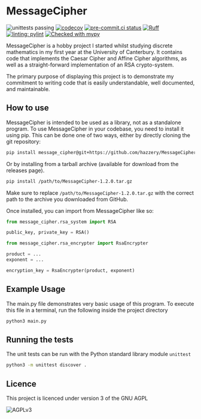 # MessageCipher

![unittests passing](https://github.com/hazzery/MessageCipher/actions/workflows/unittests.yml/badge.svg)
[![codecov](https://codecov.io/gh/hazzery/MessageCipher/graph/badge.svg?token=6GQA3I43XT)](https://codecov.io/gh/hazzery/MessageCipher)
[![pre-commit.ci status](https://results.pre-commit.ci/badge/github/hazzery/MessageCipher/master.svg)](https://results.pre-commit.ci/latest/github/hazzery/MessageCipher/master)
[![Ruff](https://img.shields.io/endpoint?url=https://raw.githubusercontent.com/astral-sh/ruff/main/assets/badge/v2.json)](https://github.com/astral-sh/ruff)
[![linting: pylint](https://img.shields.io/badge/linting-pylint-yellowgreen)](https://github.com/pylint-dev/pylint)
[![Checked with mypy](https://www.mypy-lang.org/static/mypy_badge.svg)](https://mypy-lang.org/)

MessageCipher is a hobby project I started whilst studying discrete mathematics
in my first year at the University of Canterbury.
It contains code that implements the Caesar Cipher and Affine Cipher algorithms,
as well as a straight-forward implementation of an RSA crypto-system.

The primary purpose of displaying this project is to demonstrate my commitment
to writing code that is easily understandable, well documented, and maintainable.

## How to use

MessageCipher is intended to be used as a library, not as a standalone program.
To use MessageCipher in your codebase, you need to install it using pip.
This can be done one of two ways, either by directly cloning the git repository:

```bash
pip install message_cipher@git+https://github.com/hazzery/MessageCipher.git
```

Or by installing from a tarball archive (available for download from the
releases page).

```bash
pip install /path/to/MessageCipher-1.2.0.tar.gz
```

Make sure to replace `/path/to/MessageCipher-1.2.0.tar.gz` with the correct path
to the archive you downloaded from GitHub.

Once installed, you can import from MessageCipher like so:

```python
from message_cipher.rsa_system import RSA

public_key, private_key = RSA()
```

```python
from message_cipher.rsa_encrypter import RsaEncrypter

product = ...
exponent = ...

encryption_key = RsaEncrypter(product, exponent)
```

## Example Usage

The main.py file demonstrates very basic usage of this program.
To execute this file in a terminal, run the following inside the project directory

```bash
python3 main.py
```

## Running the tests

The unit tests can be run with the Python standard library module `unittest`

```sh
python3 -m unittest discover .
```

## Licence

This project is licenced under version 3 of the GNU AGPL

![AGPLv3](https://www.gnu.org/graphics/agplv3-with-text-162x68.png)
